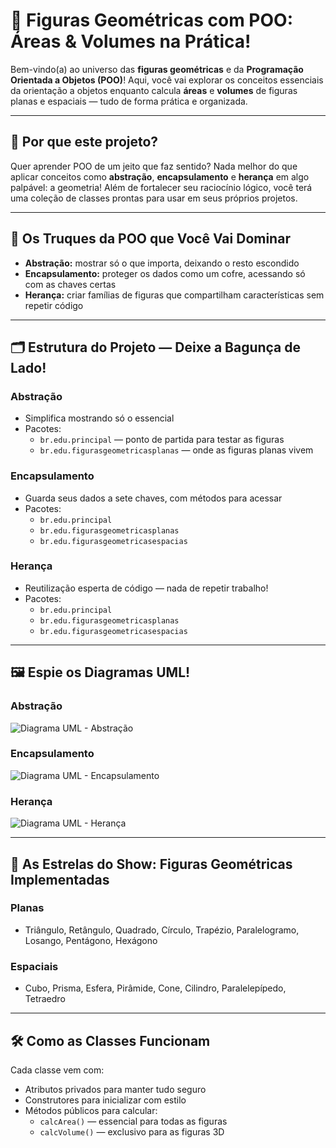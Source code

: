 # 🎯 Figuras Geométricas com POO: Áreas & Volumes na Prática!

Bem-vindo(a) ao universo das **figuras geométricas** e da **Programação Orientada a Objetos (POO)**! Aqui, você vai explorar os conceitos essenciais da orientação a objetos enquanto calcula **áreas** e **volumes** de figuras planas e espaciais — tudo de forma prática e organizada.

---

## 🚀 Por que este projeto?

Quer aprender POO de um jeito que faz sentido? Nada melhor do que aplicar conceitos como **abstração**, **encapsulamento** e **herança** em algo palpável: a geometria! Além de fortalecer seu raciocínio lógico, você terá uma coleção de classes prontas para usar em seus próprios projetos.

---

## 🎩 Os Truques da POO que Você Vai Dominar

- **Abstração:** mostrar só o que importa, deixando o resto escondido  
- **Encapsulamento:** proteger os dados como um cofre, acessando só com as chaves certas  
- **Herança:** criar famílias de figuras que compartilham características sem repetir código

---

## 🗂 Estrutura do Projeto — Deixe a Bagunça de Lado!

### Abstração

- Simplifica mostrando só o essencial  
- Pacotes:
  - `br.edu.principal` — ponto de partida para testar as figuras  
  - `br.edu.figurasgeometricasplanas` — onde as figuras planas vivem

### Encapsulamento

- Guarda seus dados a sete chaves, com métodos para acessar  
- Pacotes:
  - `br.edu.principal`  
  - `br.edu.figurasgeometricasplanas`  
  - `br.edu.figurasgeometricasespacias`

### Herança

- Reutilização esperta de código — nada de repetir trabalho!  
- Pacotes:
  - `br.edu.principal`  
  - `br.edu.figurasgeometricasplanas`  
  - `br.edu.figurasgeometricasespacias`

---

## 🖼️ Espie os Diagramas UML!

### Abstração  
![Diagrama UML - Abstração](https://github.com/user-attachments/assets/680759c0-c425-4bc8-935a-736292f7537c)

### Encapsulamento  
![Diagrama UML - Encapsulamento](https://github.com/user-attachments/assets/97535320-bfa7-4d7c-af14-a0544285c153)

### Herança  
![Diagrama UML - Herança](https://github.com/user-attachments/assets/d94644c8-ee11-4d58-852b-f6f6184e3bed)

---

## 🔢 As Estrelas do Show: Figuras Geométricas Implementadas

### Planas

- Triângulo, Retângulo, Quadrado, Círculo, Trapézio, Paralelogramo, Losango, Pentágono, Hexágono

### Espaciais

- Cubo, Prisma, Esfera, Pirâmide, Cone, Cilindro, Paralelepípedo, Tetraedro

---

## 🛠️ Como as Classes Funcionam

Cada classe vem com:

- Atributos privados para manter tudo seguro  
- Construtores para inicializar com estilo  
- Métodos públicos para calcular:  
  - `calcArea()` — essencial para todas as figuras  
  - `calcVolume()` — exclusivo para as figuras 3D

